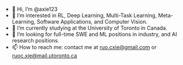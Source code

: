 - 👋 Hi, I’m @axie123
- 👀 I’m interested in RL, Deep Learning, Multi-Task Learning, Meta-Learning, Software Applications, and Computer Vision.
- 🌱 I’m currently studying at the University of Toronto in Canada.
- 💞️ I’m looking for full-time SWE and ML positions in industry, and AI research positions.
- 📫 How to reach me: contact me at ruo.cxie@gmail.com or ruoc.xie@mail.utoronto.ca

<!---
axie123/axie123 is a ✨ special ✨ repository because its `README.md` (this file) appears on your GitHub profile.
You can click the Preview link to take a look at your changes.
--->
